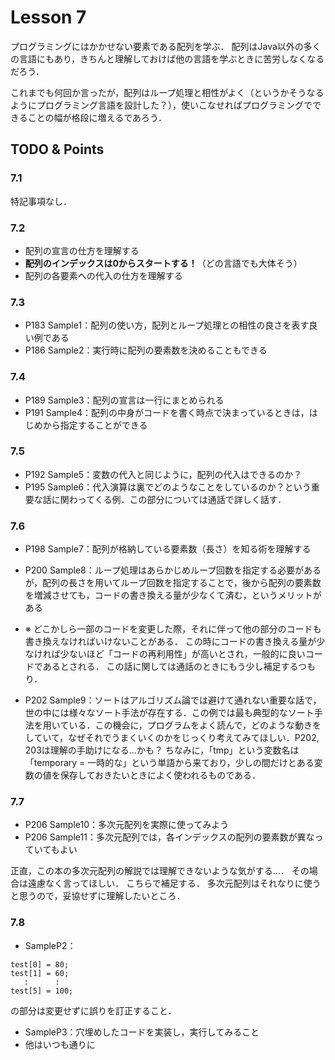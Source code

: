# Lesson 7
プログラミングにはかかせない要素である配列を学ぶ．
配列はJava以外の多くの言語にもあり，きちんと理解しておけば他の言語を学ぶときに苦労しなくなるだろう．

これまでも何回か言ったが，配列はループ処理と相性がよく（というかそうなるようにプログラミング言語を設計した？），使いこなせればプログラミングでできることの幅が格段に増えるであろう．

## TODO & Points

### 7.1
特記事項なし．

### 7.2
- 配列の宣言の仕方を理解する
- **配列のインデックスは0からスタートする！**（どの言語でも大体そう）
- 配列の各要素への代入の仕方を理解する

### 7.3
- P183 Sample1：配列の使い方，配列とループ処理との相性の良さを表す良い例である
- P186 Sample2：実行時に配列の要素数を決めることもできる

### 7.4
- P189 Sample3：配列の宣言は一行にまとめられる
- P191 Sample4：配列の中身がコードを書く時点で決まっているときは，はじめから指定することができる

### 7.5
- P192 Sample5：変数の代入と同じように，配列の代入はできるのか？
- P195 Sample6：代入演算は裏でどのようなことをしているのか？という重要な話に関わってくる例．この部分については通話で詳しく話す．

### 7.6
- P198 Sample7：配列が格納している要素数（長さ）を知る術を理解する
- P200 Sample8：ループ処理はあらかじめループ回数を指定する必要があるが，配列の長さを用いてループ回数を指定することで，後から配列の要素数を増減させても，コードの書き換える量が少なくて済む，というメリットがある

- ※ どこかしら一部のコードを変更した際，それに伴って他の部分のコードも書き換えなければいけないことがある．
この時にコードの書き換える量が少なければ少ないほど「コードの再利用性」が高いとされ，一般的に良いコードであるとされる．
この話に関しては通話のときにもう少し補足するつもり．

- P202 Sample9：ソートはアルゴリズム論では避けて通れない重要な話で，世の中には様々なソート手法が存在する．この例では最も典型的なソート手法を用いている．この機会に，プログラムをよく読んで，どのような動きをしていて，なぜそれでうまくいくのかをじっくり考えてみてほしい．P202, 203は理解の手助けになる…かも？ ちなみに，「tmp」という変数名は「temporary = 一時的な」という単語から来ており，少しの間だけとある変数の値を保存しておきたいときによく使われるものである．

### 7.7
- P206 Sample10：多次元配列を実際に使ってみよう
- P206 Sample11：多次元配列では，各インデックスの配列の要素数が異なっていてもよい

正直，この本の多次元配列の解説では理解できないような気がする…．
その場合は遠慮なく言ってほしい．
こちらで補足する．
多次元配列はそれなりに使うと思うので，妥協せずに理解したいところ．

### 7.8
- SampleP2：
```
test[0] = 80;
test[1] = 60;
   :      :
test[5] = 100;
```
の部分は変更せずに誤りを訂正すること．

- SampleP3：穴埋めしたコードを実装し，実行してみること
- 他はいつも通りに
